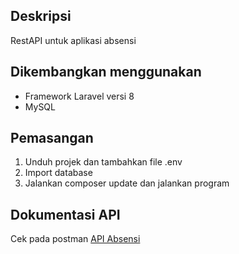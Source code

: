 ## Deskripsi
RestAPI untuk aplikasi absensi

## Dikembangkan menggunakan
- Framework Laravel versi 8
- MySQL 

## Pemasangan
1. Unduh projek dan tambahkan file .env
2. Import database
3. Jalankan composer update dan jalankan program

## Dokumentasi API
Cek pada postman [API Absensi](https://documenter.getpostman.com/view/13137414/2s8Yt1r9FV)


